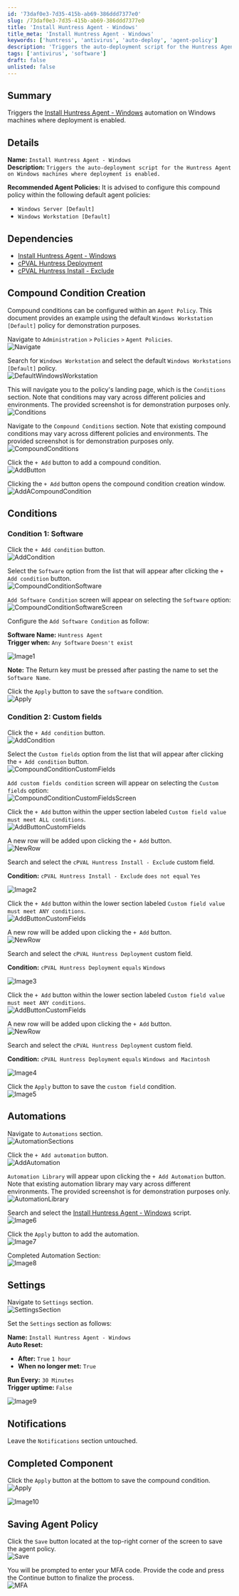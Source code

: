 ```yaml
---
id: '73daf0e3-7d35-415b-ab69-386ddd7377e0'
slug: /73daf0e3-7d35-415b-ab69-386ddd7377e0
title: 'Install Huntress Agent - Windows'
title_meta: 'Install Huntress Agent - Windows'
keywords: ['huntress', 'antivirus', 'auto-deploy', 'agent-policy']
description: 'Triggers the auto-deployment script for the Huntress Agent on Windows machines where deployment is enabled.'
tags: ['antivirus', 'software']
draft: false
unlisted: false
---
```


## Summary

Triggers the [Install Huntress Agent - Windows](/docs/518bff20-44d4-4206-9336-bb6922d959da) automation on Windows machines where deployment is enabled.

## Details

**Name:** `Install Huntress Agent - Windows`  
**Description:** `Triggers the auto-deployment script for the Huntress Agent on Windows machines where deployment is enabled.`  

**Recommended Agent Policies:** It is advised to configure this compound policy within the following default agent policies:

- `Windows Server [Default]`
- `Windows Workstation [Default]`

## Dependencies

- [Install Huntress Agent - Windows](/docs/518bff20-44d4-4206-9336-bb6922d959da)  
- [cPVAL Huntress Deployment](/docs/67554954-e8da-48af-bda9-13a6a37c8295)  
- [cPVAL Huntress Install - Exclude](/docs//bdb92684-f093-49f8-9568-09874f9f79d5)

## Compound Condition Creation

Compound conditions can be configured within an `Agent Policy`. This document provides an example using the default `Windows Workstation [Default]` policy for demonstration purposes.

Navigate to `Administration` `>` `Policies` `>` `Agent Policies`.  
![Navigate](../../../static/img/ninja-one-compound-conditions-common-screenshots/agentpolicies.png)

Search for `Windows Workstation` and select the default `Windows Workstations [Default]` policy.  
![DefaultWindowsWorkstation](../../../static/img/ninja-one-compound-conditions-common-screenshots/defaultwindowsworkstations.png)

This will navigate you to the policy's landing page, which is the `Conditions` section. Note that conditions may vary across different policies and environments. The provided screenshot is for demonstration purposes only.  
![Conditions](../../../static/img/ninja-one-compound-conditions-common-screenshots/windowsworkstationsconditionssection.png)

Navigate to the `Compound Conditions` section. Note that existing compound conditions may vary across different policies and environments. The provided screenshot is for demonstration purposes only.  
![CompoundConditions](../../../static/img/ninja-one-compound-conditions-common-screenshots/windowsworkstationscompoundconditionssection.png)

Click the `+ Add` button to add a compound condition.  
![AddButton](../../../static/img/ninja-one-compound-conditions-common-screenshots/addbutton.png)

Clicking the `+ Add` button opens the compound condition creation window.  
![AddACompoundCondition](../../../static/img/ninja-one-compound-conditions-common-screenshots/addacompoundcondition.png)

## Conditions

### Condition 1: Software

Click the `+ Add condition` button.  
![AddCondition](../../../static/img/ninja-one-compound-conditions-common-screenshots/addcondition.png)

Select the `Software` option from the list that will appear after clicking the `+ Add condition` button.  
![CompoundConditionSoftware](../../../static/img/ninja-one-compound-conditions-common-screenshots/compoundconditionsoftware.png)

`Add Software Condition` screen will appear on selecting the `Software` option:  
![CompoundConditionSoftwareScreen](../../../static/img/ninja-one-compound-conditions-common-screenshots/compoundconditionsoftwarescreen.png)

Configure the `Add Software Condition` as follow:  

**Software Name:** `Huntress Agent`  
**Trigger when:** `Any Software` `Doesn't exist`  

![Image1](../../../static/img/ninja-one-compound-condition-install-huntress-agent-windows/image1.png)

**Note:** The Return key must be pressed after pasting the name to set the `Software Name`.

Click the `Apply` button to save the `software` condition.  
![Apply](../../../static/img/ninja-one-compound-conditions-common-screenshots/apply.png)

### Condition 2: Custom fields

Click the `+ Add condition` button.  
![AddCondition](../../../static/img/ninja-one-compound-conditions-common-screenshots/addcondition.png)

Select the `Custom fields` option from the list that will appear after clicking the `+ Add condition` button.  
![CompoundConditionCustomFields](../../../static/img/ninja-one-compound-conditions-common-screenshots/compoundconditioncustomfields.png)

`Add custom fields condition` screen will appear on selecting the `Custom fields` option:  
![CompoundConditionCustomFieldsScreen](../../../static/img/ninja-one-compound-conditions-common-screenshots/compoundconditioncustomfieldsscreen.png)

Click the `+ Add` button within the upper section labeled `Custom field value must meet ALL conditions`.  
![AddButtonCustomFields](../../../static/img/ninja-one-compound-conditions-common-screenshots/addbuttoncustomfields.png)

A new row will be added upon clicking the `+ Add` button.  
![NewRow](../../../static/img/ninja-one-compound-conditions-common-screenshots/searchcustomfield.png)

Search and select the `cPVAL Huntress Install - Exclude` custom field.

**Condition:** `cPVAL Huntress Install - Exclude` `does not equal` `Yes`

![Image2](../../../static/img/ninja-one-compound-condition-install-huntress-agent-windows/image2.png)

Click the `+ Add` button within the lower section labeled `Custom field value must meet ANY conditions`.  
![AddButtonCustomFields](../../../static/img/ninja-one-compound-conditions-common-screenshots/addbuttoncustomfields.png)

A new row will be added upon clicking the `+ Add` button.  
![NewRow](../../../static/img/ninja-one-compound-conditions-common-screenshots/searchcustomfield.png)

Search and select the `cPVAL Huntress Deployment` custom field.

**Condition:** `cPVAL Huntress Deployment` `equals` `Windows`

![Image3](../../../static/img/ninja-one-compound-condition-install-huntress-agent-windows/image3.png)

Click the `+ Add` button within the lower section labeled `Custom field value must meet ANY conditions`.  
![AddButtonCustomFields](../../../static/img/ninja-one-compound-conditions-common-screenshots/addbuttoncustomfields.png)

A new row will be added upon clicking the `+ Add` button.  
![NewRow](../../../static/img/ninja-one-compound-conditions-common-screenshots/searchcustomfield.png)

Search and select the `cPVAL Huntress Deployment` custom field.

**Condition:** `cPVAL Huntress Deployment` `equals` `Windows and Macintosh`

![Image4](../../../static/img/ninja-one-compound-condition-install-huntress-agent-windows/image4.png)

Click the `Apply` button to save the `custom field` condition.  
![Image5](../../../static/img/ninja-one-compound-condition-install-huntress-agent-windows/image5.png)

## Automations

Navigate to `Automations` section.  
![AutomationSections](../../../static/img/ninja-one-compound-conditions-common-screenshots/automationssection.png)

Click the `+ Add automation` button.  
![AddAutomation](../../../static/img/ninja-one-compound-conditions-common-screenshots/addautomations.png)

`Automation Library` will appear upon clicking the `+ Add Automation` button. Note that existing automation library may vary across different environments. The provided screenshot is for demonstration purposes only.  
![AutomationLibrary](../../../static/img/ninja-one-compound-conditions-common-screenshots/automationlibrary.png)

Search and select the [Install Huntress Agent - Windows](/docs/518bff20-44d4-4206-9336-bb6922d959da) script.  
![Image6](../../../static/img/ninja-one-compound-condition-install-huntress-agent-windows/image6.png)

Click the `Apply` button to add the automation.  
![Image7](../../../static/img/ninja-one-compound-condition-install-huntress-agent-windows/image7.png)

Completed Automation Section:  
![Image8](../../../static/img/ninja-one-compound-condition-install-huntress-agent-windows/image8.png)

## Settings

Navigate to `Settings` section.  
![SettingsSection](../../../static/img/ninja-one-compound-conditions-common-screenshots/settingssection.png)

Set the `Settings` section as follows:  

**Name:** `Install Huntress Agent - Windows`  
**Auto Reset:**

- **After:** `True` `1 hour`
- **When no longer met:** `True`

**Run Every:** `30 Minutes`  
**Trigger uptime:** `False`  

![Image9](../../../static/img/ninja-one-compound-condition-install-huntress-agent-windows/image9.png)

## Notifications

Leave the `Notifications` section untouched.

## Completed Component

Click the `Apply` button at the bottom to save the compound condition.  
![Apply](../../../static/img/ninja-one-compound-conditions-common-screenshots/apply.png)

![Image10](../../../static/img/ninja-one-compound-condition-install-huntress-agent-windows/image10.png)

## Saving Agent Policy

Click the `Save` button located at the top-right corner of the screen to save the agent policy.  
![Save](../../../static/img/ninja-one-compound-conditions-common-screenshots/save.png)

You will be prompted to enter your MFA code. Provide the code and press the Continue button to finalize the process.  
![MFA](../../../static/img/ninja-one-compound-conditions-common-screenshots/mfa.png)
